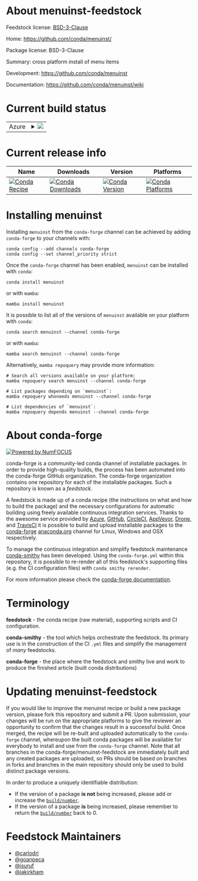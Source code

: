 About menuinst-feedstock
========================

Feedstock license: [BSD-3-Clause](https://github.com/conda-forge/menuinst-feedstock/blob/main/LICENSE.txt)

Home: https://github.com/conda/menuinst/

Package license: BSD-3-Clause

Summary: cross platform install of menu items

Development: https://github.com/conda/menuinst

Documentation: https://github.com/conda/menuinst/wiki

Current build status
====================


<table>
    
  <tr>
    <td>Azure</td>
    <td>
      <details>
        <summary>
          <a href="https://dev.azure.com/conda-forge/feedstock-builds/_build/latest?definitionId=624&branchName=main">
            <img src="https://dev.azure.com/conda-forge/feedstock-builds/_apis/build/status/menuinst-feedstock?branchName=main">
          </a>
        </summary>
        <table>
          <thead><tr><th>Variant</th><th>Status</th></tr></thead>
          <tbody><tr>
              <td>win_64_python3.10.____cpython</td>
              <td>
                <a href="https://dev.azure.com/conda-forge/feedstock-builds/_build/latest?definitionId=624&branchName=main">
                  <img src="https://dev.azure.com/conda-forge/feedstock-builds/_apis/build/status/menuinst-feedstock?branchName=main&jobName=win&configuration=win%20win_64_python3.10.____cpython" alt="variant">
                </a>
              </td>
            </tr><tr>
              <td>win_64_python3.11.____cpython</td>
              <td>
                <a href="https://dev.azure.com/conda-forge/feedstock-builds/_build/latest?definitionId=624&branchName=main">
                  <img src="https://dev.azure.com/conda-forge/feedstock-builds/_apis/build/status/menuinst-feedstock?branchName=main&jobName=win&configuration=win%20win_64_python3.11.____cpython" alt="variant">
                </a>
              </td>
            </tr><tr>
              <td>win_64_python3.12.____cpython</td>
              <td>
                <a href="https://dev.azure.com/conda-forge/feedstock-builds/_build/latest?definitionId=624&branchName=main">
                  <img src="https://dev.azure.com/conda-forge/feedstock-builds/_apis/build/status/menuinst-feedstock?branchName=main&jobName=win&configuration=win%20win_64_python3.12.____cpython" alt="variant">
                </a>
              </td>
            </tr><tr>
              <td>win_64_python3.8.____cpython</td>
              <td>
                <a href="https://dev.azure.com/conda-forge/feedstock-builds/_build/latest?definitionId=624&branchName=main">
                  <img src="https://dev.azure.com/conda-forge/feedstock-builds/_apis/build/status/menuinst-feedstock?branchName=main&jobName=win&configuration=win%20win_64_python3.8.____cpython" alt="variant">
                </a>
              </td>
            </tr><tr>
              <td>win_64_python3.9.____73_pypy</td>
              <td>
                <a href="https://dev.azure.com/conda-forge/feedstock-builds/_build/latest?definitionId=624&branchName=main">
                  <img src="https://dev.azure.com/conda-forge/feedstock-builds/_apis/build/status/menuinst-feedstock?branchName=main&jobName=win&configuration=win%20win_64_python3.9.____73_pypy" alt="variant">
                </a>
              </td>
            </tr><tr>
              <td>win_64_python3.9.____cpython</td>
              <td>
                <a href="https://dev.azure.com/conda-forge/feedstock-builds/_build/latest?definitionId=624&branchName=main">
                  <img src="https://dev.azure.com/conda-forge/feedstock-builds/_apis/build/status/menuinst-feedstock?branchName=main&jobName=win&configuration=win%20win_64_python3.9.____cpython" alt="variant">
                </a>
              </td>
            </tr>
          </tbody>
        </table>
      </details>
    </td>
  </tr>
</table>

Current release info
====================

| Name | Downloads | Version | Platforms |
| --- | --- | --- | --- |
| [![Conda Recipe](https://img.shields.io/badge/recipe-menuinst-green.svg)](https://anaconda.org/conda-forge/menuinst) | [![Conda Downloads](https://img.shields.io/conda/dn/conda-forge/menuinst.svg)](https://anaconda.org/conda-forge/menuinst) | [![Conda Version](https://img.shields.io/conda/vn/conda-forge/menuinst.svg)](https://anaconda.org/conda-forge/menuinst) | [![Conda Platforms](https://img.shields.io/conda/pn/conda-forge/menuinst.svg)](https://anaconda.org/conda-forge/menuinst) |

Installing menuinst
===================

Installing `menuinst` from the `conda-forge` channel can be achieved by adding `conda-forge` to your channels with:

```
conda config --add channels conda-forge
conda config --set channel_priority strict
```

Once the `conda-forge` channel has been enabled, `menuinst` can be installed with `conda`:

```
conda install menuinst
```

or with `mamba`:

```
mamba install menuinst
```

It is possible to list all of the versions of `menuinst` available on your platform with `conda`:

```
conda search menuinst --channel conda-forge
```

or with `mamba`:

```
mamba search menuinst --channel conda-forge
```

Alternatively, `mamba repoquery` may provide more information:

```
# Search all versions available on your platform:
mamba repoquery search menuinst --channel conda-forge

# List packages depending on `menuinst`:
mamba repoquery whoneeds menuinst --channel conda-forge

# List dependencies of `menuinst`:
mamba repoquery depends menuinst --channel conda-forge
```


About conda-forge
=================

[![Powered by
NumFOCUS](https://img.shields.io/badge/powered%20by-NumFOCUS-orange.svg?style=flat&colorA=E1523D&colorB=007D8A)](https://numfocus.org)

conda-forge is a community-led conda channel of installable packages.
In order to provide high-quality builds, the process has been automated into the
conda-forge GitHub organization. The conda-forge organization contains one repository
for each of the installable packages. Such a repository is known as a *feedstock*.

A feedstock is made up of a conda recipe (the instructions on what and how to build
the package) and the necessary configurations for automatic building using freely
available continuous integration services. Thanks to the awesome service provided by
[Azure](https://azure.microsoft.com/en-us/services/devops/), [GitHub](https://github.com/),
[CircleCI](https://circleci.com/), [AppVeyor](https://www.appveyor.com/),
[Drone](https://cloud.drone.io/welcome), and [TravisCI](https://travis-ci.com/)
it is possible to build and upload installable packages to the
[conda-forge](https://anaconda.org/conda-forge) [anaconda.org](https://anaconda.org/)
channel for Linux, Windows and OSX respectively.

To manage the continuous integration and simplify feedstock maintenance
[conda-smithy](https://github.com/conda-forge/conda-smithy) has been developed.
Using the ``conda-forge.yml`` within this repository, it is possible to re-render all of
this feedstock's supporting files (e.g. the CI configuration files) with ``conda smithy rerender``.

For more information please check the [conda-forge documentation](https://conda-forge.org/docs/).

Terminology
===========

**feedstock** - the conda recipe (raw material), supporting scripts and CI configuration.

**conda-smithy** - the tool which helps orchestrate the feedstock.
                   Its primary use is in the construction of the CI ``.yml`` files
                   and simplify the management of *many* feedstocks.

**conda-forge** - the place where the feedstock and smithy live and work to
                  produce the finished article (built conda distributions)


Updating menuinst-feedstock
===========================

If you would like to improve the menuinst recipe or build a new
package version, please fork this repository and submit a PR. Upon submission,
your changes will be run on the appropriate platforms to give the reviewer an
opportunity to confirm that the changes result in a successful build. Once
merged, the recipe will be re-built and uploaded automatically to the
`conda-forge` channel, whereupon the built conda packages will be available for
everybody to install and use from the `conda-forge` channel.
Note that all branches in the conda-forge/menuinst-feedstock are
immediately built and any created packages are uploaded, so PRs should be based
on branches in forks and branches in the main repository should only be used to
build distinct package versions.

In order to produce a uniquely identifiable distribution:
 * If the version of a package **is not** being increased, please add or increase
   the [``build/number``](https://docs.conda.io/projects/conda-build/en/latest/resources/define-metadata.html#build-number-and-string).
 * If the version of a package **is** being increased, please remember to return
   the [``build/number``](https://docs.conda.io/projects/conda-build/en/latest/resources/define-metadata.html#build-number-and-string)
   back to 0.

Feedstock Maintainers
=====================

* [@carlodri](https://github.com/carlodri/)
* [@goanpeca](https://github.com/goanpeca/)
* [@isuruf](https://github.com/isuruf/)
* [@jakirkham](https://github.com/jakirkham/)

